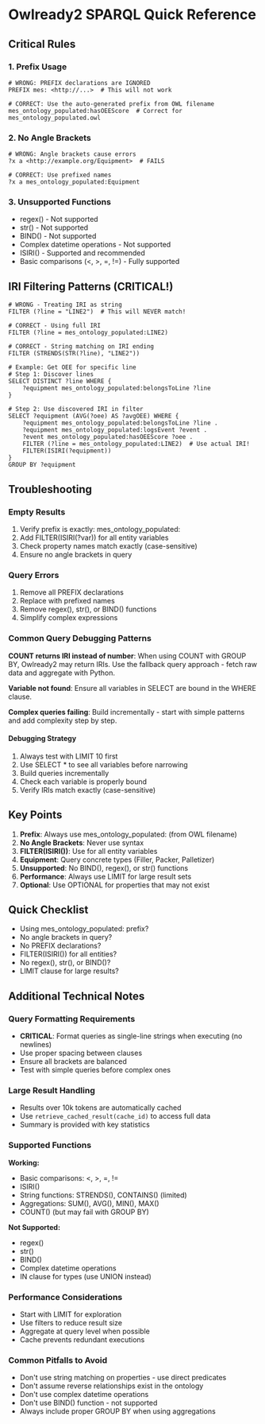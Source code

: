 # Owlready2 SPARQL Quick Reference

## Critical Rules

### 1. Prefix Usage
```sparql
# WRONG: PREFIX declarations are IGNORED
PREFIX mes: <http://...>  # This will not work

# CORRECT: Use the auto-generated prefix from OWL filename
mes_ontology_populated:hasOEEScore  # Correct for mes_ontology_populated.owl
```

### 2. No Angle Brackets
```sparql
# WRONG: Angle brackets cause errors
?x a <http://example.org/Equipment>  # FAILS

# CORRECT: Use prefixed names
?x a mes_ontology_populated:Equipment
```

### 3. Unsupported Functions
- regex() - Not supported
- str() - Not supported
- BIND() - Not supported
- Complex datetime operations - Not supported
- ISIRI() - Supported and recommended
- Basic comparisons (<, >, =, !=) - Fully supported

## IRI Filtering Patterns (CRITICAL!)
```sparql
# WRONG - Treating IRI as string
FILTER (?line = "LINE2")  # This will NEVER match!

# CORRECT - Using full IRI
FILTER (?line = mes_ontology_populated:LINE2)

# CORRECT - String matching on IRI ending
FILTER (STRENDS(STR(?line), "LINE2"))

# Example: Get OEE for specific line
# Step 1: Discover lines
SELECT DISTINCT ?line WHERE { 
    ?equipment mes_ontology_populated:belongsToLine ?line 
}

# Step 2: Use discovered IRI in filter
SELECT ?equipment (AVG(?oee) AS ?avgOEE) WHERE {
    ?equipment mes_ontology_populated:belongsToLine ?line .
    ?equipment mes_ontology_populated:logsEvent ?event .
    ?event mes_ontology_populated:hasOEEScore ?oee .
    FILTER (?line = mes_ontology_populated:LINE2)  # Use actual IRI!
    FILTER(ISIRI(?equipment))
}
GROUP BY ?equipment
```

## Troubleshooting

### Empty Results
1. Verify prefix is exactly: mes_ontology_populated:
2. Add FILTER(ISIRI(?var)) for all entity variables
3. Check property names match exactly (case-sensitive)
4. Ensure no angle brackets in query

### Query Errors
1. Remove all PREFIX declarations
2. Replace <URI> with prefixed names
3. Remove regex(), str(), or BIND() functions
4. Simplify complex expressions

### Common Query Debugging Patterns

**COUNT returns IRI instead of number**: When using COUNT with GROUP BY, Owlready2 may return IRIs. Use the fallback query approach - fetch raw data and aggregate with Python.

**Variable not found**: Ensure all variables in SELECT are bound in the WHERE clause.

**Complex queries failing**: Build incrementally - start with simple patterns and add complexity step by step.

#### Debugging Strategy
1. Always test with LIMIT 10 first
2. Use SELECT * to see all variables before narrowing
3. Build queries incrementally
4. Check each variable is properly bound
5. Verify IRIs match exactly (case-sensitive)

## Key Points

1. **Prefix**: Always use mes_ontology_populated: (from OWL filename)
2. **No Angle Brackets**: Never use <URI> syntax
3. **FILTER(ISIRI())**: Use for all entity variables
4. **Equipment**: Query concrete types (Filler, Packer, Palletizer)
5. **Unsupported**: No BIND(), regex(), or str() functions
6. **Performance**: Always use LIMIT for large result sets
7. **Optional**: Use OPTIONAL for properties that may not exist

## Quick Checklist

- Using mes_ontology_populated: prefix?
- No angle brackets in query?
- No PREFIX declarations?
- FILTER(ISIRI()) for all entities?
- No regex(), str(), or BIND()?
- LIMIT clause for large results?

## Additional Technical Notes

### Query Formatting Requirements
- **CRITICAL**: Format queries as single-line strings when executing (no newlines)
- Use proper spacing between clauses
- Ensure all brackets are balanced
- Test with simple queries before complex ones

### Large Result Handling
- Results over 10k tokens are automatically cached
- Use `retrieve_cached_result(cache_id)` to access full data
- Summary is provided with key statistics

### Supported Functions
**Working:**
- Basic comparisons: <, >, =, !=
- ISIRI()
- String functions: STRENDS(), CONTAINS() (limited)
- Aggregations: SUM(), AVG(), MIN(), MAX()
- COUNT() (but may fail with GROUP BY)

**Not Supported:**
- regex()
- str() 
- BIND()
- Complex datetime operations
- IN clause for types (use UNION instead)

### Performance Considerations
- Start with LIMIT for exploration
- Use filters to reduce result size
- Aggregate at query level when possible
- Cache prevents redundant executions

### Common Pitfalls to Avoid
- Don't use string matching on properties - use direct predicates
- Don't assume reverse relationships exist in the ontology
- Don't use complex datetime operations
- Don't use BIND() function - not supported
- Always include proper GROUP BY when using aggregations